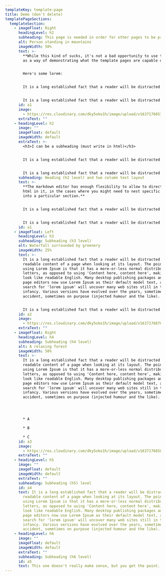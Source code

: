 ```yaml
---
templateKey: template-page
title: Demo (don't delete)
templatePageSections:
  templateSection:
    - imageFloat: Right
      headingLevel: h2
      subheading: This page is needed in order for other pages to be properly queried
      alt: Person standing in mountains
      imageWidth: 50%
      text: >-
        **While this kind of sucks, it's not a bad opportunity to use this page
        as a way of demonstrating what the template pages are capable of.**


        Here's some lorem:


        It is a long established fact that a reader will be distracted by the readable content of a page when looking at its layout. The point of using Lorem Ipsum is that it has a more-or-less normal distribution of letters, as opposed to using 'Content here, content here', making it look like readable English. Many desktop publishing packages and web page editors now use Lorem Ipsum as their default model text, and a search for 'lorem ipsum' will uncover many web sites still in their infancy. Various versions have evolved over the years, sometimes by accident, sometimes on purpose (injected humour and the like).


        It is a long established fact that a reader will be distracted by the readable content of a page when looking at its layout. The point of using Lorem Ipsum is that it has a more-or-less normal distribution of letters, as opposed to using 'Content here, content here', making it look like readable English. Many desktop publishing packages and web page editors now use Lorem Ipsum as their default model text, and a search for 'lorem ipsum' will uncover many web sites still in their infancy. Various versions have evolved over the years, sometimes by accident, sometimes on purpose (injected humour and the like).
      id: a1
      image:
        - https://res.cloudinary.com/dky5oko1h/image/upload/v1637176853/Clean%20lines%20/Gallery%20one/david-marcu-78A265wPiO4-unsplash_a6nuep.jpg
      extraText: ""
    - headingLevel: h2
      image: ""
      imageFloat: default
      imageWidth: default
      extraText: >-
        <h3>I can be a subheading (must write in html)</h3>


        It is a long established fact that a reader will be distracted by the readable content of a page when looking at its layout. The point of using Lorem Ipsum is that it has a more-or-less normal distribution of letters, as opposed to using 'Content here, content here', making it look like readable English. Many desktop publishing packages and web page editors now use Lorem Ipsum as their default model text, and a search for 'lorem ipsum' will uncover many web sites still in their infancy. Various versions have evolved over the years, sometimes by accident, sometimes on purpose (injected humour and the like).


        It is a long established fact that a reader will be distracted by the readable content of a page when looking at its layout. The point of using Lorem Ipsum is that it has a more-or-less normal distribution of letters, as opposed to using 'Content here, content here', making it look like readable English. Many desktop publishing packages and web page editors now use Lorem Ipsum as their default model text, and a search for 'lorem ipsum' will uncover many web sites still in their infancy. Various versions have evolved over the years, sometimes by accident, sometimes on purpose (injected humour and the like).
      subheading: Heading (h2 level) and two column text layout
      text: >-
        **The markdown editor has enough flexibility to allow to directly write
        html in it, in the cases where you might need to nest specific elements
        into a particular section.**


        It is a long established fact that a reader will be distracted by the readable content of a page when looking at its layout. The point of using Lorem Ipsum is that it has a more-or-less normal distribution of letters, as opposed to using 'Content here, content here', making it look like readable English. Many desktop publishing packages and web page editors now use Lorem Ipsum as their default model text, and a search for 'lorem ipsum' will uncover many web sites still in their infancy. Various versions have evolved over the years, sometimes by accident, sometimes on purpose (injected humour and the like).


        It is a long established fact that a reader will be distracted by the readable content of a page when looking at its layout. The point of using Lorem Ipsum is that it has a more-or-less normal distribution of letters, as opposed to using 'Content here, content here', making it look like readable English. Many desktop publishing packages and web page editors now use Lorem Ipsum as their default model text, and a search for 'lorem ipsum' will uncover many web sites still in their infancy. Various versions have evolved over the years, sometimes by accident, sometimes on purpose (injected humour and the like).
      id: a1
    - imageFloat: Left
      headingLevel: h3
      subheading: Subheading (h3 level)
      alt: Waterfall surrounded by greenery
      imageWidth: 25%
      text: >-
        It is a long established fact that a reader will be distracted by the
        readable content of a page when looking at its layout. The point of
        using Lorem Ipsum is that it has a more-or-less normal distribution of
        letters, as opposed to using 'Content here, content here', making it
        look like readable English. Many desktop publishing packages and web
        page editors now use Lorem Ipsum as their default model text, and a
        search for 'lorem ipsum' will uncover many web sites still in their
        infancy. Various versions have evolved over the years, sometimes by
        accident, sometimes on purpose (injected humour and the like).


        It is a long established fact that a reader will be distracted by the readable content of a page when looking at its layout. The point of using Lorem Ipsum is that it has a more-or-less normal distribution of letters, as opposed to using 'Content here, content here', making it look like readable English. Many desktop publishing packages and web page editors now use Lorem Ipsum as their default model text, and a search for 'lorem ipsum' will uncover many web sites still in their infancy. Various versions have evolved over the years, sometimes by accident, sometimes on purpose (injected humour and the like).
      id: a2
      image:
        - https://res.cloudinary.com/dky5oko1h/image/upload/v1637176870/Clean%20lines%20/Gallery%20one/blake-verdoorn-cssvEZacHvQ-unsplash_csban2.jpg
      extraText: ""
    - imageFloat: Right
      headingLevel: h4
      subheading: Subheading (h4 level)
      alt: A relaxing forest
      imageWidth: 50%
      text: >-
        It is a long established fact that a reader will be distracted by the
        readable content of a page when looking at its layout. The point of
        using Lorem Ipsum is that it has a more-or-less normal distribution of
        letters, as opposed to using 'Content here, content here', making it
        look like readable English. Many desktop publishing packages and web
        page editors now use Lorem Ipsum as their default model text, and a
        search for 'lorem ipsum' will uncover many web sites still in their
        infancy. Various versions have evolved over the years, sometimes by
        accident, sometimes on purpose (injected humour and the like).




        * A

        * B

        * C
      id: a3
      image:
        - https://res.cloudinary.com/dky5oko1h/image/upload/v1637176858/Clean%20lines%20/Gallery%20one/lukasz-szmigiel-jFCViYFYcus-unsplash_xa54uc.jpg
      extraText: ""
    - headingLevel: h5
      image: ""
      imageFloat: default
      imageWidth: default
      extraText: ""
      subheading: Subheading (h5) level
      id: a4
      text: It is a long established fact that a reader will be distracted by the
        readable content of a page when looking at its layout. The point of
        using Lorem Ipsum is that it has a more-or-less normal distribution of
        letters, as opposed to using 'Content here, content here', making it
        look like readable English. Many desktop publishing packages and web
        page editors now use Lorem Ipsum as their default model text, and a
        search for 'lorem ipsum' will uncover many web sites still in their
        infancy. Various versions have evolved over the years, sometimes by
        accident, sometimes on purpose (injected humour and the like).
    - headingLevel: h6
      image: ""
      imageFloat: default
      imageWidth: default
      extraText: ""
      subheading: Subheading (h6 level)
      id: a5
      text: This one doesn't really make sense, but you get the point...
---
```

